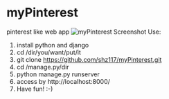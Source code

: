 myPinterest
===========

pinterest like web app
![myPinterest Screenshot](https://github.com/shz117/myPinterest/master/login.png)
Use:

1. install python and django
2. cd /dir/you/want/put/it 
3. git clone https://github.com/shz117/myPinterest.git
4. cd /manage.py/dir
5. python manage.py runserver
6. access by http://localhost:8000/
7. Have fun! :-)
